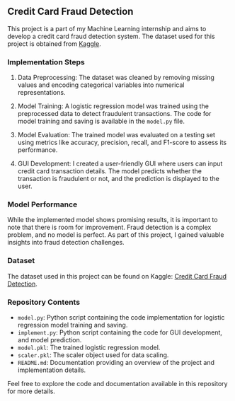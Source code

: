 ## Credit Card Fraud Detection

This project is a part of my Machine Learning internship and aims to develop a credit card fraud detection system. The dataset used for this project is obtained from [Kaggle](https://www.kaggle.com/datasets/isaikumar/creditcardfraud).

### Implementation Steps

1. Data Preprocessing: The dataset was cleaned by removing missing values and encoding categorical variables into numerical representations.

2. Model Training: A logistic regression model was trained using the preprocessed data to detect fraudulent transactions. The code for model training and saving is available in the `model.py` file.

3. Model Evaluation: The trained model was evaluated on a testing set using metrics like accuracy, precision, recall, and F1-score to assess its performance.

4. GUI Development: I created a user-friendly GUI where users can input credit card transaction details. The model predicts whether the transaction is fraudulent or not, and the prediction is displayed to the user.

### Model Performance

While the implemented model shows promising results, it is important to note that there is room for improvement. Fraud detection is a complex problem, and no model is perfect. As part of this project, I gained valuable insights into fraud detection challenges.

### Dataset

The dataset used in this project can be found on Kaggle: [Credit Card Fraud Detection](https://www.kaggle.com/datasets/isaikumar/creditcardfraud).

### Repository Contents

- `model.py`: Python script containing the code implementation for logistic regression model training and saving.
- `implement.py`: Python script containing the code for GUI development, and model prediction.
- `model.pkl`: The trained logistic regression model.
- `scaler.pkl`: The scaler object used for data scaling.
- `README.md`: Documentation providing an overview of the project and implementation details.

Feel free to explore the code and documentation available in this repository for more details.

